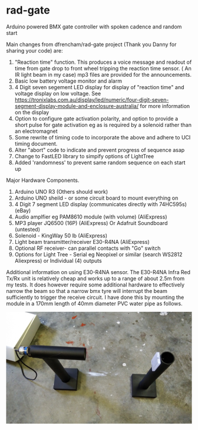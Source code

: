# rad-gate
Arduino powered BMX gate controller with spoken cadence and random start

Main changes from dfrencham/rad-gate project (Thank you Danny for sharing your code) are:

1. "Reaction time" function. This produces a voice message and readout of time from 
gate drop to front wheel tripping the reaction time sensor. ( An IR light beam in my case)
 mp3 files are provided for the announcements.
2. Basic low battery voltage monitor and alarm
3. 4 Digit seven segement LED display for display of "reaction time" and voltage display on low voltage. See 
https://tronixlabs.com.au/display/led/numeric/four-digit-seven-segment-display-module-and-enclosure-australia/
for more information on the display
3. Option to configure gate activation polarity, and option to provide a short pulse for gate activation eg as is required
by a solenoid rather than an electromagnet
4. Some rewrite of timing code to incorporate the above and adhere to UCI timing document.
5. Alter "abort" code to indicate and prevent progress of sequence asap
6. Change to FastLED library to simpify options of LightTree
7. Added 'randomness' to prevent same random sequence on each start up

Major Hardware Components.

1. Arduino UNO R3 (Others should work)
2. Arduino UNO sheild - or some circuit board to mount everything on
3. 4 Digit 7 segment LED display (communicates directly with 74HC595s) (eBay)
4. Audio amplfier eg PAM8610 module (with volume)  (AliExpress)
5. MP3 player JQ6500 (16P)  (AliExpress)
  Or Adafruit Soundboard  (untested)
6. Solenoid - KingWay 50 lb (AliExpress)
7. Light beam transmitter/receiver E30-R4NA (AliExpress)
8. Optional RF receiver- can parallel contacts with "Go" switch
9. Options for Light Tree - Serial eg Neopixel or similar  (search WS2812 Aliexpress) or Individual (4) outputs


Additional information on using E30-R4NA sensor.
The E30-R4NA Infra Red Tx/Rx unit is relatively cheap and works up to a range of about 2.5m from my tests. It does however require some additional hardware to effectively narrow the beam so that a narrow bmx tyre will interrupt the beam sufficiently to trigger the receive circuit. I have done this by mounting the module in a 170mm length of 40mm diameter PVC water pipe as follows.

![IR Sensor stands](doc/IR_sensor_stands.jpg)
